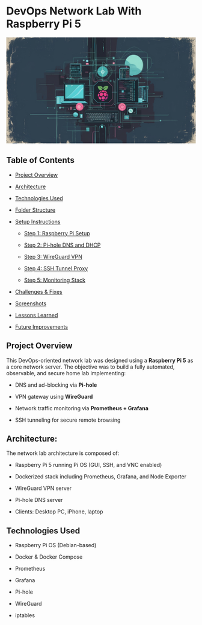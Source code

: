 # DevOps Network Lab With Raspberry Pi 5

![Cover Image](./cover/cover.jpg)

## Table of Contents

- [Project Overview](#project-overview)

- [Architecture](#)

- [Technologies Used](#)

- [Folder Structure](#)

- [Setup Instructions](#)

    - [Step 1: Raspberry Pi Setup](#)

    - [Step 2: Pi-hole DNS and DHCP](#)

    - [Step 3: WireGuard VPN](#)

    - [Step 4: SSH Tunnel Proxy](#)

    - [Step 5: Monitoring Stack](#)

- [Challenges & Fixes](#)
- [Screenshots](#)
- [Lessons Learned](#)
- [Future Improvements](#)

## Project Overview

This DevOps-oriented network lab was designed using a **Raspberry Pi 5** as a core network server. The objective was to build a fully automated, observable, and secure home lab implementing:

- DNS and ad-blocking via **Pi-hole**

- VPN gateway using **WireGuard**

- Network traffic monitoring via **Prometheus + Grafana**

- SSH tunneling for secure remote browsing

## Architecture:

The network lab architecture is composed of:

- Raspberry Pi 5 running Pi OS (GUI, SSH, and VNC enabled)

- Dockerized stack including Prometheus, Grafana, and Node Exporter

- WireGuard VPN server

- Pi-hole DNS server

- Clients: Desktop PC, iPhone, laptop

## Technologies Used

- Raspberry Pi OS (Debian-based)

- Docker & Docker Compose

- Prometheus

- Grafana

- Pi-hole

- WireGuard

- iptables

